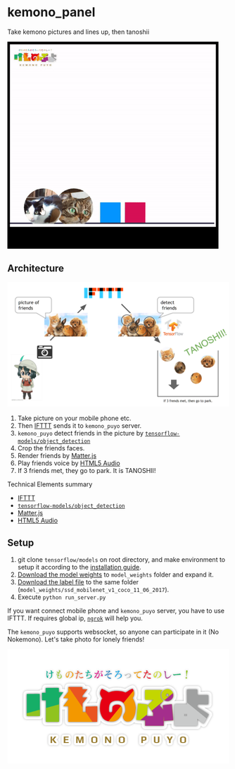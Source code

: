 # kemono_panel

Take kemono pictures and lines up, then tanoshii

![demo](./doc/demo.gif)

## Architecture

![architecture](./doc/architecture.png)

1. Take picture on your mobile phone etc.
2. Then [IFTTT](https://ifttt.com/discover) sends it to `kemono_puyo` server.
3. `kemono_puyo` detect friends in the picture by [`tensorflow-models/object_detection`](https://github.com/tensorflow/models/tree/master/research/object_detection)
4. Crop the friends faces.
5. Render friends by [Matter.js](http://brm.io/matter-js/)
6. Play friends voice by [HTML5 Audio](https://www.w3schools.com/html/html5_audio.asp)
7. If 3 friends met, they go to park. It is TANOSHII!

Technical Elements summary

* [IFTTT](https://ifttt.com/discover)
* [`tensorflow-models/object_detection`](https://github.com/tensorflow/models/tree/master/research/object_detection)
* [Matter.js](http://brm.io/matter-js/)
* [HTML5 Audio](https://www.w3schools.com/html/html5_audio.asp)


## Setup

1. git clone `tensorflow/models` on root directory, and make environment to setup it according to the [installation guide](https://github.com/tensorflow/models/blob/master/research/object_detection/g3doc/installation.md).
2. [Download the model weights](http://download.tensorflow.org/models/object_detection/ssd_mobilenet_v1_coco_11_06_2017.tar.gz) to `model_weights` folder and expand it.
3. [Download the label file](https://github.com/tensorflow/models/blob/master/research/object_detection/data/mscoco_label_map.pbtxt) to the same folder (`model_weights/ssd_mobilenet_v1_coco_11_06_2017`).
4. Execute `python run_server.py`

If you want connect mobile phone and `kemono_puyo` server, you have to use IFTTT. If requires global ip, [`ngrok`](https://ngrok.com/) will help you.

The `kemono_puyo` supports websocket, so anyone can participate in it (No Nokemono). Let's take photo for lonely friends!

![title](./kemono_puyo/static/images/title.png)
